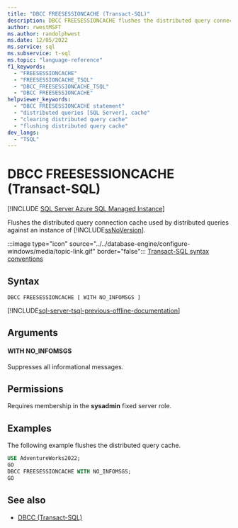 ```yaml
---
title: "DBCC FREESESSIONCACHE (Transact-SQL)"
description: DBCC FREESESSIONCACHE flushes the distributed query connection cache used by distributed queries against an instance of SQL Server.
author: rwestMSFT
ms.author: randolphwest
ms.date: 12/05/2022
ms.service: sql
ms.subservice: t-sql
ms.topic: "language-reference"
f1_keywords:
  - "FREESESSIONCACHE"
  - "FREESESSIONCACHE_TSQL"
  - "DBCC_FREESESSIONCACHE_TSQL"
  - "DBCC FREESESSIONCACHE"
helpviewer_keywords:
  - "DBCC FREESESSIONCACHE statement"
  - "distributed queries [SQL Server], cache"
  - "clearing distributed query cache"
  - "flushing distributed query cache"
dev_langs:
  - "TSQL"
---
```

# DBCC FREESESSIONCACHE (Transact-SQL)

[!INCLUDE [SQL Server Azure SQL Managed Instance](../../includes/applies-to-version/sql-asdbmi.md)]

Flushes the distributed query connection cache used by distributed queries against an instance of [!INCLUDE[ssNoVersion](../../includes/ssnoversion-md.md)].

:::image type="icon" source="../../database-engine/configure-windows/media/topic-link.gif" border="false"::: [Transact-SQL syntax conventions](../../t-sql/language-elements/transact-sql-syntax-conventions-transact-sql.md)

## Syntax

```syntaxsql
DBCC FREESESSIONCACHE [ WITH NO_INFOMSGS ]
```

[!INCLUDE[sql-server-tsql-previous-offline-documentation](../../includes/sql-server-tsql-previous-offline-documentation.md)]

## Arguments

#### WITH NO_INFOMSGS

Suppresses all informational messages.

## Permissions

Requires membership in the **sysadmin** fixed server role.

## Examples

The following example flushes the distributed query cache.

```sql
USE AdventureWorks2022;
GO
DBCC FREESESSIONCACHE WITH NO_INFOMSGS;
GO
```

## See also

- [DBCC (Transact-SQL)](../../t-sql/database-console-commands/dbcc-transact-sql.md)
